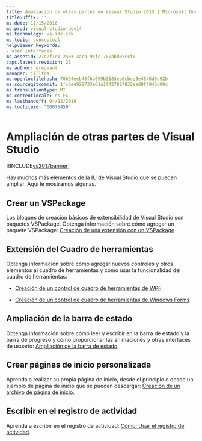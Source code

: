 ```yaml
---
title: Ampliación de otras partes de Visual Studio 2015 | Microsoft Docs
titleSuffix: ''
ms.date: 11/15/2016
ms.prod: visual-studio-dev14
ms.technology: vs-ide-sdk
ms.topic: conceptual
helpviewer_keywords:
- user interfaces
ms.assetid: 27d2f1e1-2503-4aca-9cfc-707abd07ccf0
caps.latest.revision: 23
ms.author: gregvanl
manager: jillfra
ms.openlocfilehash: 70b94eeb48f6b099b3183eb6cbee5e4846d0d92b
ms.sourcegitcommit: 1fc6ee928733e61a1f42782f832ead9f7946d00c
ms.translationtype: MT
ms.contentlocale: es-ES
ms.lasthandoff: 04/22/2019
ms.locfileid: "60075459"
---
```

# <a name="extending-other-parts-of-visual-studio"></a>Ampliación de otras partes de Visual Studio
[!INCLUDE[vs2017banner](../includes/vs2017banner.md)]

Hay muchos más elementos de la IU de Visual Studio que se pueden ampliar. Aquí le mostramos algunas.

## <a name="creating-a-vspackage"></a>Crear un VSPackage
 Los bloques de creación básicos de extensibilidad de Visual Studio son paquetes VSPackage.  Obtenga información sobre cómo agregar un paquete VSPackage: [Creación de una extensión con un VSPackage](../extensibility/creating-an-extension-with-a-vspackage.md)

## <a name="extending-the-toolbox"></a>Extensión del Cuadro de herramientas
 Obtenga información sobre cómo agregar nuevos controles y otros elementos al cuadro de herramientas y cómo usar la funcionalidad del cuadro de herramientas:

- [Creación de un control de cuadro de herramientas de WPF](../extensibility/creating-a-wpf-toolbox-control.md)

- [Creación de un control de cuadro de herramientas de Windows Forms](../extensibility/creating-a-windows-forms-toolbox-control.md)

## <a name="extending-the-status-bar"></a>Ampliación de la barra de estado
 Obtenga información sobre cómo leer y escribir en la barra de estado y la barra de progreso y cómo proporcionar las animaciones y otras interfaces de usuario: [Ampliación de la barra de estado](../extensibility/extending-the-status-bar.md).

## <a name="creating-custom-start-pages"></a>Crear páginas de inicio personalizada
 Aprenda a realizar su propia página de inicio, desde el principio o desde un ejemplo de página de inicio que se pueden descargar: [Creación de un archivo de página de inicio](../extensibility/creating-a-custom-start-page.md).

## <a name="write-to-the-activity-log"></a>Escribir en el registro de actividad
 Aprenda a escribir en el registro de actividad: [Cómo: Usar el registro de actividad](../extensibility/how-to-use-the-activity-log.md).
